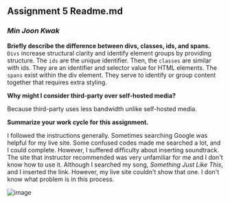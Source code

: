 ## **Assignment 5 Readme.md**
### **_Min Joon Kwak_**

**Briefly describe the difference between divs, classes, ids, and spans.**
```Divs``` increase structural clarity and identify element groups by providing structure. The ```ids``` are the unique identifier. Then, the ```classes``` are similar with ids. They are an identifier and selector value for HTML elements. The ```spans``` exist within the div element. They serve to identify or group content together that requires extra styling.  


**Why might I consider third-party over self-hosted media?**

Because third-party uses less bandwidth unlike self-hosted media.

**Summarize your work cycle for this assignment.**

I followed the instructions generally. Sometimes searching Google was helpful for my live site. Some confused codes made me searched a lot, and I could complete. However, I suffered difficulty about inserting soundtrack. The site that instructor recommended was very unfamiliar for me and I don't know how to use it. Although I searched my song, _Something Just Like This_, and I inserted the link. However, my live site couldn't show that one. I don't know what problem is in this process.

![image](./images/screenshot.PNG)
